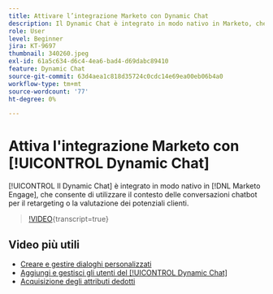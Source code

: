 ```yaml
---
title: Attivare l’integrazione Marketo con Dynamic Chat
description: Il Dynamic Chat è integrato in modo nativo in Marketo, che consente di utilizzare il contesto delle conversazioni chatbot per il retargeting o la valutazione di potenziali clienti.
role: User
level: Beginner
jira: KT-9697
thumbnail: 340260.jpeg
exl-id: 61a5c634-d6c4-4ea6-bad4-d69dabc89410
feature: Dynamic Chat
source-git-commit: 63d4aea1c818d35724c0cdc14e69ea00eb06b4a0
workflow-type: tm+mt
source-wordcount: '77'
ht-degree: 0%

---
```


# Attiva l&#39;integrazione Marketo con [!UICONTROL Dynamic Chat]

[!UICONTROL Il Dynamic Chat] è integrato in modo nativo in [!DNL Marketo Engage], che consente di utilizzare il contesto delle conversazioni chatbot per il retargeting o la valutazione dei potenziali clienti.

>[!VIDEO](https://video.tv.adobe.com/v/345047/?quality=12&learn=on&captions=ita){transcript=true}

## Video più utili

* [Creare e gestire dialoghi personalizzati](dialogue-management.md)
* [Aggiungi e gestisci gli utenti del [!UICONTROL Dynamic Chat]](user-management.md)
* [Acquisizione degli attributi dedotti](capture-inferred-attributes.md)
